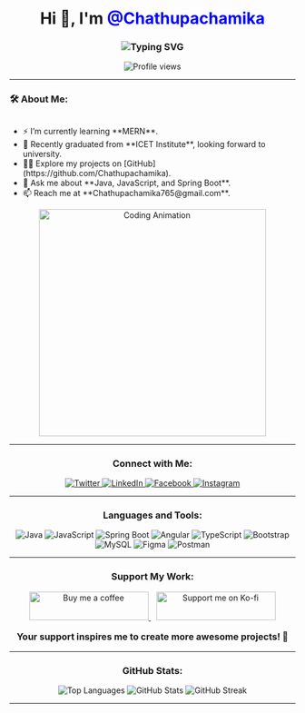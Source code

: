 <h1 align="center">
  Hi 👋, I'm <span style="color:blue;">@Chathupachamika</span>
</h1>

<h3 align="center">
  <img src="https://readme-typing-svg.demolab.com?font=Fira+Code&weight=600&size=28&pause=1000&color=36BCF7&center=true&vCenter=true&width=550&lines=Full+Stack+Developer+👨‍💻;Passionate+about+Coding+🚀;Always+Learning+🌱" alt="Typing SVG">
</h3>

<div align="center">
  <img src="https://komarev.com/ghpvc/?username=chathupachamika&label=Profile%20views&color=36BCF7&style=flat" alt="Profile views" />
</div>

---
### 🛠 About Me:
<div style="display: flex; flex-wrap: wrap; align-items: center;">
  <div style="flex: 1;">
    <ul>
      <li>⚡ I’m currently learning **MERN**.</li>
      <li>🌱 Recently graduated from **ICET Institute**, looking forward to university.</li>
      <li>👨‍💻 Explore my projects on [GitHub](https://github.com/Chathupachamika).</li>
      <li>💬 Ask me about **Java, JavaScript, and Spring Boot**.</li>
      <li>📫 Reach me at **Chathupachamika765@gmail.com**.</li>
    </ul>
  </div>
  <div style="flex: 1;">
    <div align="center">
      <img src="https://media.giphy.com/media/qgQUggAC3Pfv687qPC/giphy.gif" width="400" alt="Coding Animation">
    </div>
  </div>
</div>


---

<h3 align="center">Connect with Me:</h3>
<div align="center">
  <a href="https://twitter.com/chathupachamika" target="_blank">
    <img src="https://img.icons8.com/color/48/000000/twitter.png" alt="Twitter" />
  </a>
  <a href="https://linkedin.com/in/chathupachamika" target="_blank">
    <img src="https://img.icons8.com/color/48/000000/linkedin.png" alt="LinkedIn" />
  </a>
  <a href="https://fb.com/chathupachamika" target="_blank">
    <img src="https://img.icons8.com/color/48/000000/facebook-new.png" alt="Facebook" />
  </a>
  <a href="https://instagram.com/chathupachamika" target="_blank">
    <img src="https://img.icons8.com/color/48/000000/instagram-new.png" alt="Instagram" />
  </a>
</div>

---

<h3 align="center">Languages and Tools:</h3>
<div align="center">
  <img src="https://img.icons8.com/color/50/000000/java-coffee-cup-logo.png" alt="Java" />
  <img src="https://img.icons8.com/color/50/000000/javascript.png" alt="JavaScript" />
  <img src="https://img.icons8.com/color/50/000000/spring-logo.png" alt="Spring Boot" />
  <img src="https://img.icons8.com/color/50/000000/angularjs.png" alt="Angular" />
  <img src="https://img.icons8.com/color/50/000000/typescript.png" alt="TypeScript" />
  <img src="https://img.icons8.com/color/50/000000/bootstrap.png" alt="Bootstrap" />
  <img src="https://img.icons8.com/color/50/000000/mysql-logo.png" alt="MySQL" />
  <img src="https://img.icons8.com/color/50/000000/figma.png" alt="Figma" />
  <img src="https://img.icons8.com/dusk/64/000000/postman-api.png" alt="Postman" />
</div>

---

<h3 align="center">Support My Work:</h3>
<div align="center">
  <a href="https://www.buymeacoffee.com/chathupache" target="_blank">
    <img src="https://cdn.buymeacoffee.com/buttons/v2/default-yellow.png" height="50" width="210" alt="Buy me a coffee" />
  </a>
  <a href="https://ko-fi.com/chathupache" target="_blank" style="margin-left: 10px;">
    <img src="https://cdn.ko-fi.com/cdn/kofi3.png?v=3" height="50" width="210" alt="Support me on Ko-fi" />
  </a>
</div>

<p align="center" style="font-size: 16px; font-weight: bold;">Your support inspires me to create more awesome projects! 💖</p>

---

<h3 align="center">GitHub Stats:</h3>
<div align="center">
  <img src="https://github-readme-stats.vercel.app/api/top-langs?username=chathupachamika&show_icons=true&locale=en&layout=compact&theme=radical" alt="Top Languages" />
  <img src="https://github-readme-stats.vercel.app/api?username=chathupachamika&show_icons=true&locale=en&theme=radical" alt="GitHub Stats" />
  <img src="https://github-readme-streak-stats.herokuapp.com/?user=chathupachamika&theme=radical" alt="GitHub Streak" />
</div>

---

